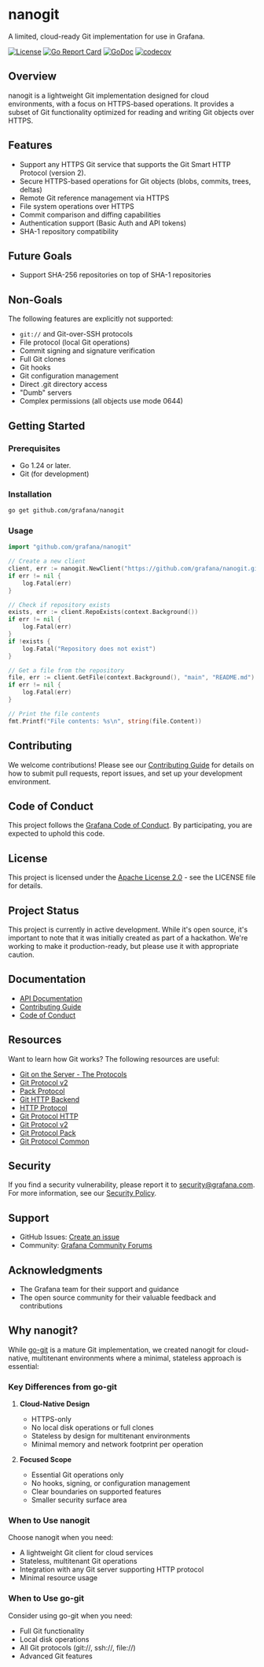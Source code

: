 # nanogit

A limited, cloud-ready Git implementation for use in Grafana.

[![License](https://img.shields.io/github/license/grafana/nanogit)](LICENSE.md)
[![Go Report Card](https://goreportcard.com/badge/github.com/grafana/nanogit)](https://goreportcard.com/report/github.com/grafana/nanogit)
[![GoDoc](https://godoc.org/github.com/grafana/nanogit?status.svg)](https://godoc.org/github.com/grafana/nanogit)
[![codecov](https://codecov.io/gh/grafana/nanogit/branch/main/graph/badge.svg)](https://codecov.io/gh/grafana/nanogit)

## Overview

nanogit is a lightweight Git implementation designed for cloud environments, with a focus on HTTPS-based operations. It provides a subset of Git functionality optimized for reading and writing Git objects over HTTPS.

## Features

* Support any HTTPS Git service that supports the Git Smart HTTP Protocol (version 2).
* Secure HTTPS-based operations for Git objects (blobs, commits, trees, deltas)
* Remote Git reference management via HTTPS
* File system operations over HTTPS
* Commit comparison and diffing capabilities
* Authentication support (Basic Auth and API tokens)
* SHA-1 repository compatibility

## Future Goals

* Support SHA-256 repositories on top of SHA-1 repositories

## Non-Goals

The following features are explicitly not supported:

* `git://` and Git-over-SSH protocols
* File protocol (local Git operations)
* Commit signing and signature verification
* Full Git clones
* Git hooks
* Git configuration management
* Direct .git directory access
* "Dumb" servers
* Complex permissions (all objects use mode 0644)

## Getting Started

### Prerequisites

* Go 1.24 or later.
* Git (for development)

### Installation

```bash
go get github.com/grafana/nanogit
```

### Usage

```go
import "github.com/grafana/nanogit"

// Create a new client
client, err := nanogit.NewClient("https://github.com/grafana/nanogit.git")
if err != nil {
    log.Fatal(err)
}

// Check if repository exists
exists, err := client.RepoExists(context.Background())
if err != nil {
    log.Fatal(err)
}
if !exists {
    log.Fatal("Repository does not exist")
}

// Get a file from the repository
file, err := client.GetFile(context.Background(), "main", "README.md")
if err != nil {
    log.Fatal(err)
}

// Print the file contents
fmt.Printf("File contents: %s\n", string(file.Content))

```

## Contributing

We welcome contributions! Please see our [Contributing Guide](CONTRIBUTING.md) for details on how to submit pull requests, report issues, and set up your development environment.

## Code of Conduct

This project follows the [Grafana Code of Conduct](CODE_OF_CONDUCT.md). By participating, you are expected to uphold this code.

## License

This project is licensed under the [Apache License 2.0](LICENSE.md) - see the LICENSE file for details.

## Project Status

This project is currently in active development. While it's open source, it's important to note that it was initially created as part of a hackathon. We're working to make it production-ready, but please use it with appropriate caution.

## Documentation

* [API Documentation](https://godoc.org/github.com/grafana/nanogit)
* [Contributing Guide](CONTRIBUTING.md)
* [Code of Conduct](CODE_OF_CONDUCT.md)

## Resources

Want to learn how Git works? The following resources are useful:

* [Git on the Server - The Protocols](https://git-scm.com/book/ms/v2/Git-on-the-Server-The-Protocols)
* [Git Protocol v2](https://git-scm.com/docs/protocol-v2)
* [Pack Protocol](https://git-scm.com/docs/pack-protocol)
* [Git HTTP Backend](https://git-scm.com/docs/git-http-backend)
* [HTTP Protocol](https://git-scm.com/docs/http-protocol)
* [Git Protocol HTTP](https://git-scm.com/docs/gitprotocol-http)
* [Git Protocol v2](https://git-scm.com/docs/gitprotocol-v2)
* [Git Protocol Pack](https://git-scm.com/docs/gitprotocol-pack)
* [Git Protocol Common](https://git-scm.com/docs/gitprotocol-common)

## Security

If you find a security vulnerability, please report it to security@grafana.com. For more information, see our [Security Policy](SECURITY.md).

## Support

* GitHub Issues: [Create an issue](https://github.com/grafana/nanogit/issues)
* Community: [Grafana Community Forums](https://community.grafana.com)

## Acknowledgments

* The Grafana team for their support and guidance
* The open source community for their valuable feedback and contributions

## Why nanogit?

While [go-git](https://github.com/go-git/go-git) is a mature Git implementation, we created nanogit for cloud-native, multitenant environments where a minimal, stateless approach is essential:

### Key Differences from go-git

1. **Cloud-Native Design**
   - HTTPS-only
   - No local disk operations or full clones
   - Stateless by design for multitenant environments
   - Minimal memory and network footprint per operation

2. **Focused Scope**
   - Essential Git operations only
   - No hooks, signing, or configuration management
   - Clear boundaries on supported features
   - Smaller security surface area

### When to Use nanogit

Choose nanogit when you need:
- A lightweight Git client for cloud services
- Stateless, multitenant Git operations
- Integration with any Git server supporting HTTP protocol
- Minimal resource usage

### When to Use go-git

Consider using go-git when you need:
- Full Git functionality
- Local disk operations
- All Git protocols (git://, ssh://, file://)
- Advanced Git features
